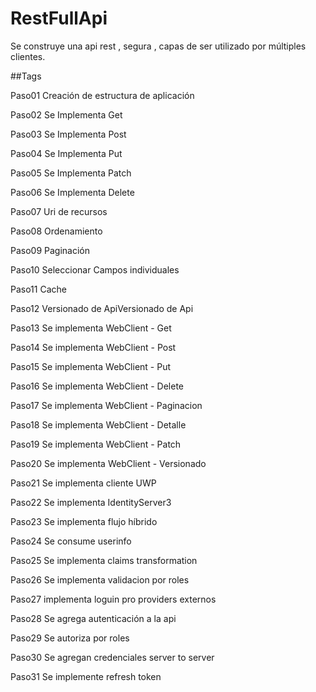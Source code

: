 # RestFullApi
Se construye una api rest , segura , capas de ser utilizado por múltiples clientes.

##Tags

Paso01          Creación de estructura de aplicación

Paso02          Se Implementa Get

Paso03          Se Implementa Post

Paso04          Se Implementa Put

Paso05          Se Implementa Patch

Paso06          Se Implementa Delete

Paso07          Uri de recursos

Paso08          Ordenamiento

Paso09          Paginación

Paso10          Seleccionar Campos individuales

Paso11          Cache

Paso12          Versionado de ApiVersionado de Api

Paso13          Se implementa WebClient - Get

Paso14          Se implementa WebClient - Post

Paso15          Se implementa WebClient - Put

Paso16          Se implementa WebClient - Delete

Paso17          Se implementa WebClient - Paginacion

Paso18          Se implementa WebClient - Detalle

Paso19          Se implementa WebClient - Patch

Paso20          Se implementa WebClient - Versionado

Paso21          Se implementa cliente UWP

Paso22          Se implementa IdentityServer3

Paso23          Se implementa flujo híbrido

Paso24          Se consume userinfo

Paso25          Se implementa claims transformation

Paso26          Se implementa validacion por roles

Paso27          implementa loguin pro providers externos

Paso28          Se agrega autenticación a la api

Paso29          Se autoriza por roles

Paso30          Se agregan credenciales server to server

Paso31          Se implemente refresh token

